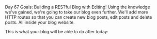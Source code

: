 Day 67 Goals: Building a RESTful Blog with Editing!
Using the knowledge we've gained, we're going to take our blog even further. We'll add more HTTP routes so that you can create new blog posts, edit posts and delete posts. All inside your blog website.

This is what your blog will be able to do after today: